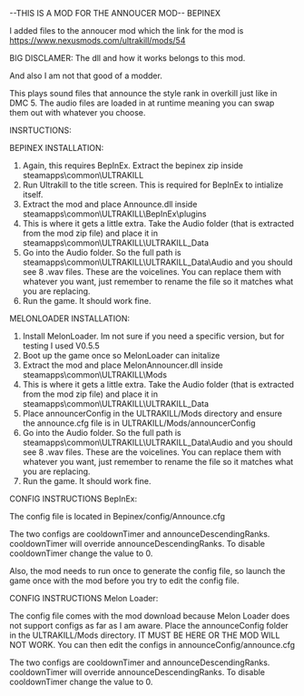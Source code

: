--THIS IS A MOD FOR THE ANNOUCER MOD-- BEPINEX

I added files to the annoucer mod which the link for the mod is https://www.nexusmods.com/ultrakill/mods/54

BIG DISCLAMER:
The dll and how it works belongs to this mod.


And also I am not that good of a modder.

This plays sound files that announce the style rank in overkill just like in DMC 5. The audio files are loaded in at runtime meaning you can swap them out with whatever you choose.

INSRTUCTIONS:

BEPINEX INSTALLATION:
1. Again, this requires BepInEx. Extract the bepinex zip inside steamapps\common\ULTRAKILL
2. Run Ultrakill to the title screen. This is required for BepInEx to intialize itself.
3. Extract the mod and place Announce.dll inside steamapps\common\ULTRAKILL\BepInEx\plugins
4. This is where it gets a little extra. Take the Audio folder (that is extracted from the mod zip file) and place it in steamapps\common\ULTRAKILL\ULTRAKILL_Data
5. Go into the Audio folder. So the full path is steamapps\common\ULTRAKILL\ULTRAKILL_Data\Audio and you should see 8 .wav files. These are the voicelines. You can replace them with whatever you want, just remember to rename the file so it matches what you are replacing.
6. Run the game. It should work fine.


MELONLOADER INSTALLATION:
1. Install MelonLoader. Im not sure if you need a specific version, but for testing I used V0.5.5
2. Boot up the game once so MelonLoader can initalize
3. Extract the mod and place MelonAnnouncer.dll inside steamapps\common\ULTRAKILL\Mods
4. This is where it gets a little extra. Take the Audio folder (that is extracted from the mod zip file) and place it in steamapps\common\ULTRAKILL\ULTRAKILL_Data
5. Place announcerConfig in the ULTRAKILL/Mods directory and ensure the announce.cfg file is in ULTRAKILL/Mods/announcerConfig
6. Go into the Audio folder. So the full path is steamapps\common\ULTRAKILL\ULTRAKILL_Data\Audio and you should see 8 .wav files. These are the voicelines. You can replace them with whatever you want, just remember to rename the file so it matches what you are replacing.
7. Run the game. It should work fine.


CONFIG INSTRUCTIONS BepInEx:

The config file is located in Bepinex/config/Announce.cfg

The two configs are cooldownTimer and announceDescendingRanks. cooldownTimer
will override announceDescendingRanks. To disable cooldownTimer change the value
to 0.

Also, the mod needs to run once to generate the config file, so launch the game once
with the mod before you try to edit the config file.

CONFIG INSTRUCTIONS Melon Loader:

The config file comes with the mod download because Melon Loader does not support configs
as far as I am aware. Place the announceConfig folder in the ULTRAKILL/Mods directory. IT
MUST BE HERE OR THE MOD WILL NOT WORK. You can then edit the configs in announceConfig/announce.cfg

The two configs are cooldownTimer and announceDescendingRanks. cooldownTimer
will override announceDescendingRanks. To disable cooldownTimer change the value
to 0.
